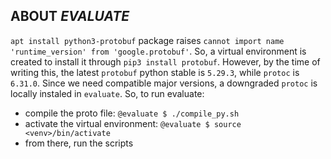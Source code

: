 ## ABOUT *EVALUATE*

`apt install python3-protobuf` package raises `cannot import name 'runtime_version' from 'google.protobuf'`. So, a virtual environment is created to install it through `pip3 install protobuf`.
However, by the time of writing this, the latest `protobuf` python stable is `5.29.3`, while `protoc` is `6.31.0`. Since we need compatible major versions, a downgraded `protoc` is locally instaled in `evaluate`. So, to run evaluate:
- compile the proto file: `@evaluate $ ./compile_py.sh`
- activate the virtual environment: `@evaluate $ source <venv>/bin/activate`
- from there, run the scripts

